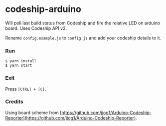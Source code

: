 # codeship-arduino

Will poll last build status from Codeship and fire the relative LED on arduino
board. Uses Codeship API v2.

Rename `config.example.js` to `config.js` and add your codeship details to it.

### Run

```
$ yarn install
$ yarn start
```

### Exit

Press `[CTRL] + [C]`.

### Credits

Using board scheme from
[https://github.com/jjog1/Arduino-Codeship-Reporter](https://github.com/jjog1/Arduino-Codeship-Reporter).

